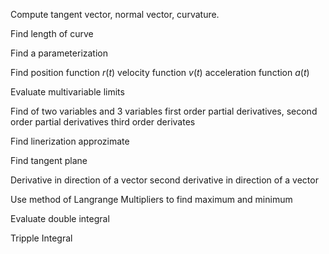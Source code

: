 Compute 
	tangent vector, 
	normal vector,
	curvature.

Find length of curve

Find a parameterization

Find
	position function $r(t)$
	velocity function $v(t)$
	acceleration function $a(t)$

Evaluate multivariable limits

Find 
	of two variables and 3 variables
		first order partial derivatives,
		second order partial derivatives
		third order derivates

Find linerization
	approzimate

Find tangent plane

Derivative in direction of a vector
	second derivative in direction of a vector

Use method of Langrange Multipliers to find maximum and minimum

Evaluate double integral

Tripple Integral
